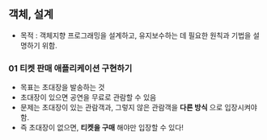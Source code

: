 ## 객체, 설계

- 목적 : 객체지향 프로그래밍을 설계하고, 유지보수하는 데 필요한 원칙과 기법을 설명하기 위함.



### 01 티켓 판매 애플리케이션 구현하기

- 목표는 초대장을 발송하는 것
- 초대장이 있으면 공연을 무료로 관람할 수 있음
- 문제는 초대장이 있는 관람객과, 그렇지 않은 관람객을 **다른 방식** 으로 입장시켜야함.
- 즉 초대장이 없으면, **티켓을 구매** 해야만 입장할 수 있다!


